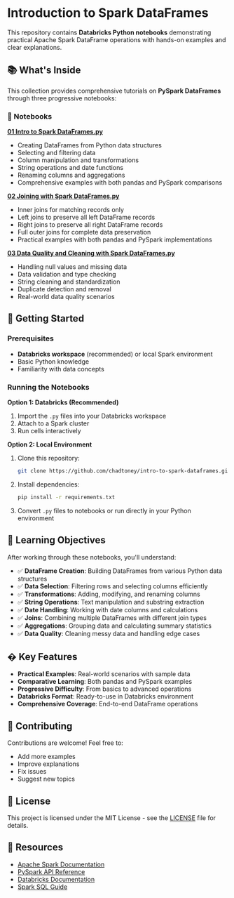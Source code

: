 # Introduction to Spark DataFrames

This repository contains **Databricks Python notebooks** demonstrating practical Apache Spark DataFrame operations with hands-on examples and clear explanations.

## 📚 What's Inside

This collection provides comprehensive tutorials on **PySpark DataFrames** through three progressive notebooks:

### 📓 Notebooks

**[01 Intro to Spark DataFrames.py](notebooks/01%20Intro%20to%20Spark%20DataFrames.py)**
- Creating DataFrames from Python data structures
- Selecting and filtering data
- Column manipulation and transformations
- String operations and date functions
- Renaming columns and aggregations
- Comprehensive examples with both pandas and PySpark comparisons

**[02 Joining with Spark DataFrames.py](notebooks/02%20Joining%20with%20Spark%20DataFrames.py)**
- Inner joins for matching records only
- Left joins to preserve all left DataFrame records
- Right joins to preserve all right DataFrame records  
- Full outer joins for complete data preservation
- Practical examples with both pandas and PySpark implementations

**[03 Data Quality and Cleaning with Spark DataFrames.py](notebooks/03%20Data%20Quality%20and%20Cleaning%20with%20Spark%20DataFrames.py)**
- Handling null values and missing data
- Data validation and type checking
- String cleaning and standardization
- Duplicate detection and removal
- Real-world data quality scenarios

## 🚀 Getting Started

### Prerequisites

- **Databricks workspace** (recommended) or local Spark environment
- Basic Python knowledge
- Familiarity with data concepts

### Running the Notebooks

**Option 1: Databricks (Recommended)**
1. Import the `.py` files into your Databricks workspace
2. Attach to a Spark cluster
3. Run cells interactively

**Option 2: Local Environment**
1. Clone this repository:
   ```bash
   git clone https://github.com/chadtoney/intro-to-spark-dataframes.git
   ```
2. Install dependencies:
   ```bash
   pip install -r requirements.txt
   ```
3. Convert `.py` files to notebooks or run directly in your Python environment

## 🎯 Learning Objectives

After working through these notebooks, you'll understand:

- ✅ **DataFrame Creation**: Building DataFrames from various Python data structures
- ✅ **Data Selection**: Filtering rows and selecting columns efficiently
- ✅ **Transformations**: Adding, modifying, and renaming columns
- ✅ **String Operations**: Text manipulation and substring extraction
- ✅ **Date Handling**: Working with date columns and calculations
- ✅ **Joins**: Combining multiple DataFrames with different join types
- ✅ **Aggregations**: Grouping data and calculating summary statistics
- ✅ **Data Quality**: Cleaning messy data and handling edge cases

## � Key Features

- **Practical Examples**: Real-world scenarios with sample data
- **Comparative Learning**: Both pandas and PySpark examples
- **Progressive Difficulty**: From basics to advanced operations
- **Databricks Format**: Ready-to-use in Databricks environment
- **Comprehensive Coverage**: End-to-end DataFrame operations

## 🤝 Contributing

Contributions are welcome! Feel free to:
- Add more examples
- Improve explanations
- Fix issues
- Suggest new topics

## 📄 License

This project is licensed under the MIT License - see the [LICENSE](LICENSE) file for details.

## 🔗 Resources

- [Apache Spark Documentation](https://spark.apache.org/docs/latest/)
- [PySpark API Reference](https://spark.apache.org/docs/latest/api/python/)
- [Databricks Documentation](https://docs.databricks.com/)
- [Spark SQL Guide](https://spark.apache.org/docs/latest/sql-programming-guide.html)

